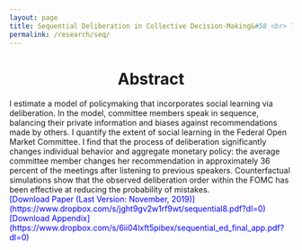 ```yaml
---
layout: page
title: Sequential Deliberation in Collective Decision-Making&#58 <br> The Case of the FOMC
permalink: /research/seq/
---
```


<h1 style="text-align: center;" markdown="1"> Abstract</h1>
I estimate a model of policymaking that incorporates
social learning via deliberation. In the model, committee members
speak in sequence, balancing their private information and
biases against recommendations made by others. I quantify the extent
of social learning in the Federal Open Market Committee. I find
that the process of deliberation significantly changes individual behavior
and aggregate monetary policy: the average committee member
changes her recommendation in approximately 36 percent of the meetings
after listening to previous speakers. Counterfactual simulations
show that the observed deliberation order within the FOMC has been
effective at reducing the probability of mistakes.
<br>
<span style="color: blue">
[Download Paper (Last Version: November, 2019)](https://www.dropbox.com/s/jght9gv2w1rf9wt/sequential8.pdf?dl=0) </span>
<br>
<span style="color: blue"> [Download Appendix](https://www.dropbox.com/s/6ii04lxft5pibex/sequential_ed_final_app.pdf?dl=0) </span>




